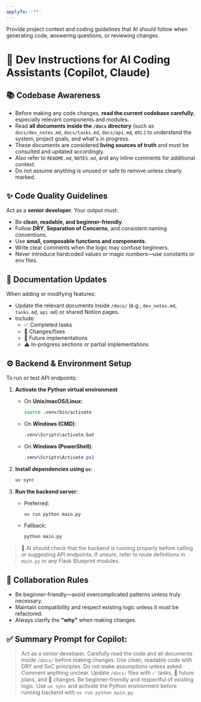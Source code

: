 ```yaml
---
applyTo: '**'
---
```

Provide project context and coding guidelines that AI should follow when generating code, answering questions, or reviewing changes.

# 🧠 Dev Instructions for AI Coding Assistants (Copilot, Claude)

## 📚 Codebase Awareness
- Before making any code changes, **read the current codebase carefully**, especially relevant components and modules.
- Read **all documents inside the `/docs` directory** (such as `docs/dev_notes.md`, `docs/tasks.md`, `docs/api.md`, etc.) to understand the system, project goals, and what's in progress.
- These documents are considered **living sources of truth** and must be consulted and updated accordingly.
- Also refer to `README.md`, `NOTES.md`, and any inline comments for additional context.
- Do not assume anything is unused or safe to remove unless clearly marked.

## ✨ Code Quality Guidelines
Act as a **senior developer**. Your output must:
- Be **clean, readable, and beginner-friendly**.
- Follow **DRY**, **Separation of Concerns**, and consistent naming conventions.
- Use **small, composable functions and components**.
- Write clear comments when the logic may confuse beginners.
- Never introduce hardcoded values or magic numbers—use constants or env files.

## 🧾 Documentation Updates
When adding or modifying features:
- Update the relevant documents inside `/docs/` (e.g., `dev_notes.md`, `tasks.md`, `api.md`) or shared Notion pages.
- Include:
  - ✅ Completed tasks
  - 🔧 Changes/fixes
  - 🔄 Future implementations
  - ⚠️ In-progress sections or partial implementations

## ⚙️ Backend & Environment Setup

To run or test API endpoints:

1. **Activate the Python virtual environment**  
   - On **Unix/macOS/Linux**:  
     ```bash
     source .venv/bin/activate
     ```
   - On **Windows (CMD)**:  
     ```cmd
     .venv\Scripts\activate.bat
     ```
   - On **Windows (PowerShell)**:  
     ```powershell
     .venv\Scripts\Activate.ps1
     ```

2. **Install dependencies using `uv`**:  
   ```bash
   uv sync

3. **Run the backend server**:

   * Preferred:

     ```bash
     uv run python main.py
     ```
   * Fallback:

     ```bash
     python main.py
     ```

> 🧠 AI should check that the backend is running properly before calling or suggesting API endpoints. If unsure, refer to route definitions in `main.py` or any Flask Blueprint modules.

## 🤝 Collaboration Rules

* Be beginner-friendly—avoid overcomplicated patterns unless truly necessary.
* Maintain compatibility and respect existing logic unless it must be refactored.
* Always clarify the **"why"** when making changes.

## ✅ Summary Prompt for Copilot:

> Act as a senior developer. Carefully read the code and all documents inside `/docs/` before making changes. Use clean, readable code with DRY and SoC principles. Do not make assumptions unless asked. Comment anything unclear. Update `/docs/` files with ✅ tasks, 🔄 future plans, and 🔧 changes. Be beginner-friendly and respectful of existing logic. Use `uv sync` and activate the Python environment before running backend with `uv run python main.py`.